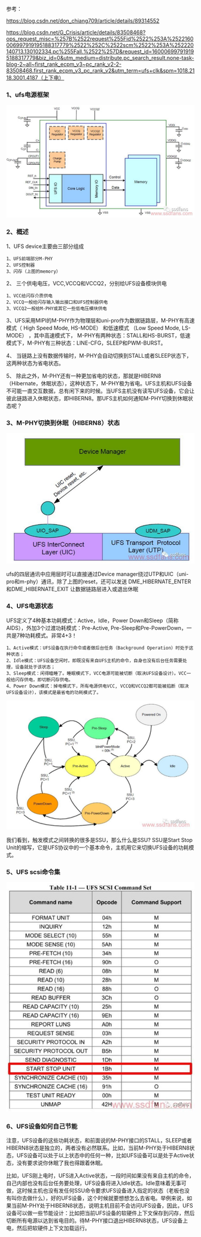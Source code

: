 参考：

https://blog.csdn.net/don_chiang709/article/details/89314552

https://blog.csdn.net/G_Crisis/article/details/83508468?ops_request_misc=%257B%2522request%255Fid%2522%253A%2522160006997919195188317779%2522%252C%2522scm%2522%253A%252220140713.130102334.pc%255Fall.%2522%257D&request_id=160006997919195188317779&biz_id=0&utm_medium=distribute.pc_search_result.none-task-blog-2~all~first_rank_ecpm_v3~pc_rank_v2-2-83508468.first_rank_ecpm_v3_pc_rank_v2&utm_term=ufs+clk&spm=1018.2118.3001.4187（上下电）

### 1、ufs电源框架

![](./picture/ufs-vcc.jpg)

### 2、概述

1、UFS device主要由三部分组成

```
1、UFS前端部分M-PHY
2、UFS控制器
3、闪存（上图的memory）
```

2、 三个供电电压，VCC,VCCQ和VCCQ2，分别给UFS设备模块供电 

```
1、VCC给闪存介质供电
2、VCCQ一般给闪存输入输出接口和UFS控制器供电
3、VCCQ2一般给M-PHY或其它一些低电压模块供电
```

3、UFS采用MIPI的M-PHY作为物理层和uni-pro作为数据链路层，M-PHY有高速模式（ High Speed Mode, HS-MODE） 和低速模式 （Low Speed Mode, LS-MODE） ，其中高速模式下， M-PHY有两种状态：STALL和HS-BURST，低速模式下，M-PHY有三种状态：LINE-CFG，SLEEP和PWM-BURST。

4、 当链路上没有数据传输时，M-PHY会自动切换到STALL或者SLEEP状态下，这两种状态为省电状态。 

5、 除此之外，M-PHY还有一种更加省电的状态，那就是HIBERN8 （Hibernate，休眠状态），这种状态下，M-PHY极为省电。UFS主机和UFS设备不可能一直交互数据，总有闲下来的时候。当UFS主机没有读写UFS设备，它会让彼此链路进入休眠状态，即HIBERN8。那UFS主机如何通知M-PHY切换到休眠状态呢？ 

### 3、M-PHY切换到休眠（HIBERN8）状态

![](./picture/m-phy-hibern8.jpg)

ufs的四层通讯中应用层时可以直接通过Device manager绕过UTP和UIC（uni-pro和m-phy）通讯，除了上图的reset，还可以发送 DME_HIBERNATE_ENTER和DME_HIBERNATE_EXIT 让数据链路层进入或退出休眠

### 4、UFS电源状态

 UFS定义了4种基本功耗模式：Active，Idle，Power Down和Sleep（简称AIDS），外加3个过渡功耗模式：Pre-Active, Pre-Sleep和Pre-PowerDown，一共是7种功耗模式。非常4+3！ 

```
1、Active模式：UFS设备在执行命令或者做后台任务（Background Operation）时处于这种状态；
2、Idle模式：UFS设备空闲时，即既没有来自UFS主机的命令，自身也没有后台任务需要处理，设备就处于该状态；
3、Sleep模式：闲得瞌睡了。睡眠模式下，VCC电源可能被切断（取决UFS设备设计）。VCC一般给闪存供电，即切断闪存供电。
4、Power Down模式：掉电模式下，所有电源供电VCC, VCCQ和VCCQ2都可能被掐断（取决UFS设备设计），该模式是最省电的功耗模式了。
```

![](./picture/ufs-vcc-state.jpg)

我们看到，触发模式之间转换的很多是SSU，那么什么是SSU? SSU是Start Stop Unit的缩写，它是UFS协议中的一个基本命令，主机用它来切换UFS设备的功耗模式。

### 5、UFS scsi命令集

![](./picture/ufs-scsi-command.jpg)

### 6、UFS设备如何自己节能

 注意，UFS设备的这些功耗状态，和前面说的M-PHY接口的STALL，SLEEP或者HIBERN8状态是独立的，两者没有必然联系。比如，当前M-PHY处于HIBERN8状态，UFS设备可以处于以上状态中的任何一种，比如UFS设备可以是处于Active状态，没有要求说你休眠了我也得跟着休眠。 

 比如，UFS刚上电时，UFS进入Active状态，一段时间如果没有来自主机的命令，自己内部也没有后台任务要处理，UFS设备将进入Idle状态。Idle意味着无事可做，这时候主机也没有发任何SSU命令要求UFS设备进入指定的状态（老板也没有叫你去做什么），好的UFS设备，这个时候就要想想怎么去省电。举例来说，如果当前M-PHY处于HIBERN8状态，说明主机目前不会访问UFS设备，因此，UFS设备可以做一些节能设计：比如把当前UFS设备的软硬件上下文保存到闪存，然后切断所有电源以达到省电目的。待M-PHY接口退出HIBERN8状态，UFS设备上电，然后把软硬件上下文加载运行。 